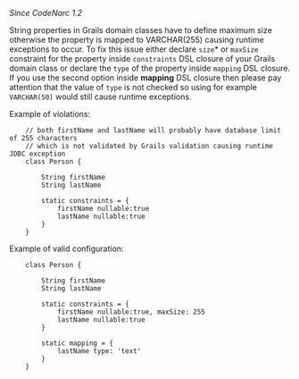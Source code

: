 
*Since CodeNarc 1.2*

String properties in Grails domain classes have to define maximum size otherwise the property is mapped to VARCHAR(255) causing runtime exceptions to occur.
To fix this issue either declare `size`* or `maxSize` constraint for the property inside `constraints` DSL closure of your Grails domain class or
declare the `type` of the property inside `mapping` DSL closure. If you use the second option inside **mapping** DSL closure then please pay attention that the value of  `type` is
not checked so using for example `VARCHAR(50)` would still cause runtime exceptions.

Example of violations:

```
    // both firstName and lastName will probably have database limit of 255 characters
    // which is not validated by Grails validation causing runtime JDBC exception
    class Person {

        String firstName
        String lastName

        static constraints = {
            firstName nullable:true
            lastName nullable:true
        }
    }
```

Example of valid configuration:

```
    class Person {

        String firstName
        String lastName

        static constraints = {
            firstName nullable:true, maxSize: 255
            lastName nullable:true
        }

        static mapping = {
            lastName type: 'text'
        }
    }
```

